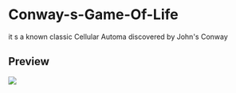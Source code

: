 # Conway-s-Game-Of-Life

it s a known classic Cellular Automa discovered by John's Conway
## Preview
![](https://github.com/vulture990/Conway-s-Game-Of-Life/blob/main/gif/ezgif-2-2661bbd62543.gif)
